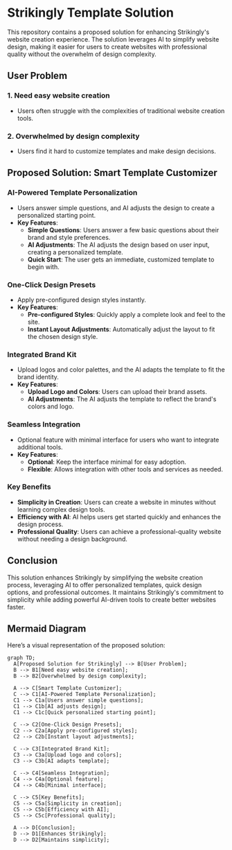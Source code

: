 # Strikingly Template Solution

This repository contains a proposed solution for enhancing Strikingly's website creation experience. The solution leverages AI to simplify website design, making it easier for users to create websites with professional quality without the overwhelm of design complexity.

## User Problem

### 1. Need easy website creation
   - Users often struggle with the complexities of traditional website creation tools.

### 2. Overwhelmed by design complexity
   - Users find it hard to customize templates and make design decisions.

## Proposed Solution: Smart Template Customizer

### AI-Powered Template Personalization
   - Users answer simple questions, and AI adjusts the design to create a personalized starting point.
   - **Key Features**:
     - **Simple Questions**: Users answer a few basic questions about their brand and style preferences.
     - **AI Adjustments**: The AI adjusts the design based on user input, creating a personalized template.
     - **Quick Start**: The user gets an immediate, customized template to begin with.

### One-Click Design Presets
   - Apply pre-configured design styles instantly.
   - **Key Features**:
     - **Pre-configured Styles**: Quickly apply a complete look and feel to the site.
     - **Instant Layout Adjustments**: Automatically adjust the layout to fit the chosen design style.

### Integrated Brand Kit
   - Upload logos and color palettes, and the AI adapts the template to fit the brand identity.
   - **Key Features**:
     - **Upload Logo and Colors**: Users can upload their brand assets.
     - **AI Adjustments**: The AI adjusts the template to reflect the brand's colors and logo.

### Seamless Integration
   - Optional feature with minimal interface for users who want to integrate additional tools.
   - **Key Features**:
     - **Optional**: Keep the interface minimal for easy adoption.
     - **Flexible**: Allows integration with other tools and services as needed.

### Key Benefits
   - **Simplicity in Creation**: Users can create a website in minutes without learning complex design tools.
   - **Efficiency with AI**: AI helps users get started quickly and enhances the design process.
   - **Professional Quality**: Users can achieve a professional-quality website without needing a design background.

## Conclusion

This solution enhances Strikingly by simplifying the website creation process, leveraging AI to offer personalized templates, quick design options, and professional outcomes. It maintains Strikingly's commitment to simplicity while adding powerful AI-driven tools to create better websites faster.

## Mermaid Diagram

Here’s a visual representation of the proposed solution:

```mermaid
graph TD;
  A[Proposed Solution for Strikingly] --> B[User Problem];
  B --> B1[Need easy website creation];
  B --> B2[Overwhelmed by design complexity];

  A --> C[Smart Template Customizer];
  C --> C1[AI-Powered Template Personalization];
  C1 --> C1a[Users answer simple questions];
  C1 --> C1b[AI adjusts design];
  C1 --> C1c[Quick personalized starting point];

  C --> C2[One-Click Design Presets];
  C2 --> C2a[Apply pre-configured styles];
  C2 --> C2b[Instant layout adjustments];

  C --> C3[Integrated Brand Kit];
  C3 --> C3a[Upload logo and colors];
  C3 --> C3b[AI adapts template];

  C --> C4[Seamless Integration];
  C4 --> C4a[Optional feature];
  C4 --> C4b[Minimal interface];

  C --> C5[Key Benefits];
  C5 --> C5a[Simplicity in creation];
  C5 --> C5b[Efficiency with AI];
  C5 --> C5c[Professional quality];
  
  A --> D[Conclusion];
  D --> D1[Enhances Strikingly];
  D --> D2[Maintains simplicity];
